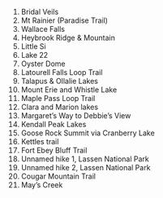1. Bridal Veils
2. Mt Rainier (Paradise Trail)
3. Wallace Falls
4. Heybrook Ridge & Mountain
5. Little Si
6. Lake 22
7. Oyster Dome
8. Latourell Falls Loop Trail
9. Talapus & Ollalie Lakes
10. Mount Erie and Whistle Lake
11. Maple Pass Loop Trail
12. Clara and Marion lakes
13. Margaret’s Way to Debbie’s View
14. Kendall Peak Lakes
15. Goose Rock Summit via Cranberry Lake
16. Kettles trail
17. Fort Ebey Bluff Trail
18. Unnamed hike 1, Lassen National Park
19. Unnamed hike 2, Lassen National Park
20. Cougar Mountain Trail
21. May’s Creek